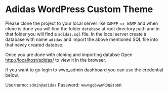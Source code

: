 # Adidas WordPress Custom Theme

Please clone the project to your local server like `XAMPP or WAMP` and when clone is done you will find the folder `database` at root directory path and in that folder you will find a `adidas.sql` file.
In the local server create a database with name `adidas` and import the above mentioned SQL file into that newly created databse. 

Once you are done with cloning and importing databse Open [http://localhost/adidas/](http://localhost/adidas/) to view it in the browser.

If you want to go login to wwp_admin dashboard you can use the credential below.

Username: `admin@adidas`
Password: `4ow%gq6vwWR3Q&toKR`

